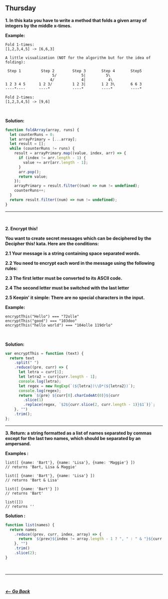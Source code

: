 ## Thursday

**1. In this kata you have to write a method that folds a given array of integers by the middle x-times.**

**Example:**

```
Fold 1-times:
[1,2,3,4,5] -> [6,6,3]

A little visualization (NOT for the algorithm but for the idea of folding):

 Step 1         Step 2        Step 3       Step 4       Step5
                     5/           5|         5\
                    4/            4|          4\
1 2 3 4 5      1 2 3/         1 2 3|       1 2 3\       6 6 3
----*----      ----*          ----*        ----*        ----*

Fold 2-times:
[1,2,3,4,5] -> [9,6]
```

<br>

**Solution:**

```javascript
function foldArray(array, runs) {
  let counterRuns = 0;
  let arrayPrimary = [...array];
  let result = [];
  while (counterRuns != runs) {
    result = arrayPrimary.map((value, index, arr) => {
      if (index != arr.length - 1) {
        value += arr[arr.length - 1];
      }
      arr.pop();
      return value;
    });
    arrayPrimary = result.filter((num) => num != undefined);
    counterRuns++;
  }
  return result.filter((num) => num != undefined);
}
```

<hr>
<br>

**2. Encrypt this!**

**You want to create secret messages which can be deciphered by the Decipher this! kata. Here are the conditions:**

**2.1 Your message is a string containing space separated words.**

**2.2 You need to encrypt each word in the message using the following rules:**

**2.3 The first letter must be converted to its ASCII code.**

**2.4 The second letter must be switched with the last letter**

**2.5 Keepin' it simple: There are no special characters in the input.**

**Example:**

```
encryptThis("Hello") === "72olle"
encryptThis("good") === "103doo"
encryptThis("hello world") === "104olle 119drlo"
```

<br>

**Solution:**

```javascript
var encryptThis = function (text) {
  return text
    .split(" ")
    .reduce((pre, curr) => {
      let letra = curr[1];
      let letra2 = curr[curr.length - 1];
      console.log(letra);
      let regex = new RegExp(`(${letra})\\D*(${letra2})`);
      console.log(regex);
      return `${pre} ${curr[0].charCodeAt(0)}${curr
        .slice(1)
        .replace(regex, `$2${curr.slice(2, curr.length - 1)}$1`)}`;
    }, "")
    .trim();
};
```

<hr>

**3. Return: a string formatted as a list of names separated by commas except for the last two names, which should be separated by an ampersand.**

**Examples :**

```
list([ {name: 'Bart'}, {name: 'Lisa'}, {name: 'Maggie'} ])
// returns 'Bart, Lisa & Maggie'

list([ {name: 'Bart'}, {name: 'Lisa'} ])
// returns 'Bart & Lisa'

list([ {name: 'Bart'} ])
// returns 'Bart'

list([])
// returns ''
```

**Solution :**

```javascript
function list(names) {
  return names
    .reduce((prev, curr, index, array) => {
      return `${prev}${index != array.length - 1 ? ", " : " & "}${curr.name}`;
    }, "")
    .trim()
    .slice(2);
}
```

<br>
<hr>
<br>

**_[<-- Go Back](../week3/)_**
